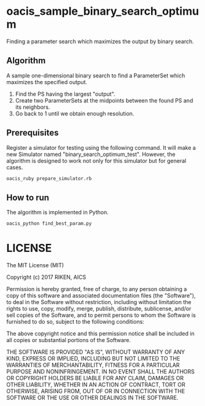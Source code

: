 # oacis_sample_binary_search_optimum

Finding a parameter search which maximizes the output by binary search.

## Algorithm

A sample one-dimensional binary search to find a ParameterSet which maximizes the specified output.

1. Find the PS having the largest "output".
1. Create two ParameterSets at the midpoints between the found PS and its neighbors.
1. Go back to 1 until we obtain enough resolution.

## Prerequisites

Register a simulator for testing using the following command.
It will make a new Simulator named "binary\_search\_optimum\_test".
However, the algorithm is designed to work not only for this simulator but for general cases.

```sh
oacis_ruby prepare_simulator.rb
```

## How to run

The algorithm is implemented in Python.

```sh
oacis_python find_best_param.py
```

# LICENSE

The MIT License (MIT)

Copyright (c) 2017 RIKEN, AICS

Permission is hereby granted, free of charge, to any person obtaining a copy of this software and associated documentation files (the "Software"), to deal in the Software without restriction, including without limitation the rights to use, copy, modify, merge, publish, distribute, sublicense, and/or sell copies of the Software, and to permit persons to whom the Software is furnished to do so, subject to the following conditions:

The above copyright notice and this permission notice shall be included in all copies or substantial portions of the Software.

THE SOFTWARE IS PROVIDED "AS IS", WITHOUT WARRANTY OF ANY KIND, EXPRESS OR IMPLIED, INCLUDING BUT NOT LIMITED TO THE WARRANTIES OF MERCHANTABILITY, FITNESS FOR A PARTICULAR PURPOSE AND NONINFRINGEMENT. IN NO EVENT SHALL THE AUTHORS OR COPYRIGHT HOLDERS BE LIABLE FOR ANY CLAIM, DAMAGES OR OTHER LIABILITY, WHETHER IN AN ACTION OF CONTRACT, TORT OR OTHERWISE, ARISING FROM, OUT OF OR IN CONNECTION WITH THE SOFTWARE OR THE USE OR OTHER DEALINGS IN THE SOFTWARE.

